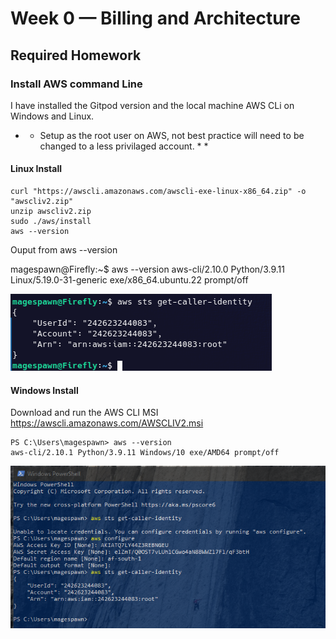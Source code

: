 # Week 0 — Billing and Architecture

## Required Homework

### Install AWS command Line

I have installed the Gitpod version and the local machine AWS CLi on Windows and Linux.

* * Setup as the root user on AWS, not best practice will need to be changed to a less privilaged account. * *

#### Linux Install

```
curl "https://awscli.amazonaws.com/awscli-exe-linux-x86_64.zip" -o "awscliv2.zip"
unzip awscliv2.zip
sudo ./aws/install
aws --version
```

Ouput from aws --version

magespawn@Firefly:~$ aws --version
aws-cli/2.10.0 Python/3.9.11 Linux/5.19.0-31-generic exe/x86_64.ubuntu.22 prompt/off

![Installing AWS CLI Linux](assets/AWSLinuxInstallProf2023-02-18_11-58.png)

#### Windows Install

Download and run the AWS CLI MSI https://awscli.amazonaws.com/AWSCLIV2.msi

```
PS C:\Users\magespawn> aws --version                                                                                    
aws-cli/2.10.1 Python/3.9.11 Windows/10 exe/AMD64 prompt/off        
```
![Installing AWS CLI Windows](assets/AWSInstallproofWindows2023-02-18_11-56.png)
